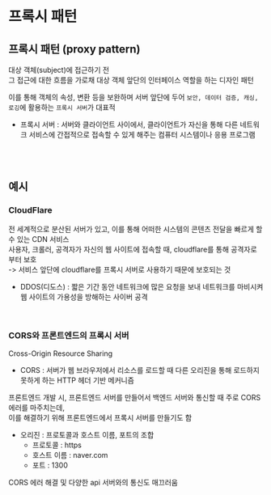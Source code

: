 # 프록시 패턴

## 프록시 패턴 (proxy pattern)

대상 객체(subject)에 접근하기 전   
그 접근에 대한 흐름을 가로채 대상 객체 앞단의 인터페이스 역할을 하는 디자인 패턴  

이를 통해 객체의 속성, 변환 등을 보완하며
서버 앞단에 두어 `보안, 데이터 검증, 캐싱, 로깅`에 활용하는 `프록시 서버`가 대표적

* 프록시 서버 : 서버와 클라이언트 사이에서, 클라이언트가 자신을 통해 다른 네트워크 서비스에 간접적으로 접속할 수 있게 해주는 컴퓨터 시스템이나 응용 프로그램

<br><br>

## 예시

### CloudFlare

전 세계적으로 분산된 서버가 있고, 이를 통해 어떠한 시스템의 콘텐츠 전달을 빠르게 할 수 있는 CDN 서비스  
사용자, 크롤러, 공격자가 자신의 웹 사이트에 접속할 때, cloudflare를 통해 공격자로부터 보호  
-> 서비스 앞단에 cloudflare를 프록시 서버로 사용하기 때문에 보호되는 것 

* DDOS(디도스) : 짧은 기간 동안 네트워크에 많은 요청을 보내 네트워크를 마비시켜 웹 사이트의 가용성을 방해하는 사이버 공격

<br>

### CORS와 프론트엔드의 프록시 서버

Cross-Origin Resource Sharing

* CORS : 서버가 웹 브라우저에서 리소스를 로드할 때 다른 오리진을 통해 로드하지 못하게 하는 HTTP 헤더 기반 메커니즘  

프론트엔드 개발 시, 프론트엔드 서버를 만들어서 백엔드 서버와 통신할 때 주로 CORS 에러를 마주치는데,   
이를 해결하기 위해 프론트엔드에서 프록시 서버를 만들기도 함

* 오리진 : 프로토콜과 호스트 이름, 포트의 조합
  * 프로토콜 : https
  * 호스트 이름 : naver.com 
  * 포트 : 1300 

CORS 에러 해결 및 다양한 api 서버와의 통신도 매끄러움

